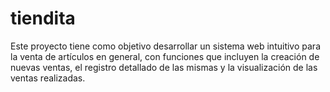 # tiendita
Este proyecto tiene como objetivo desarrollar un sistema web intuitivo para la venta de artículos en general, con funciones que incluyen la creación de nuevas ventas, el registro detallado de las mismas y la visualización de las ventas realizadas.

